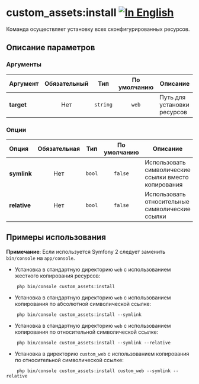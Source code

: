 custom_assets:install [![In English](https://img.shields.io/badge/Switch_To-English-green.svg?style=flat-square)](../en/command_install.md)
=====================

Команда осуществляет установку всех сконфигурированных ресурсов.

Описание параметров
-------------------

### Аргументы

| Аргумент   | Обязательный | Тип      | По умолчанию | Описание                    |
|:-----------|:------------:|:--------:|:------------:|-----------------------------|
| **target** | Нет          | `string` | `web`        | Путь для установки ресурсов |

### Опции

| Опция        | Обязательная | Тип    | По умолчанию | Описание                                             |
|:-------------|:------------:|:------:|:------------:|------------------------------------------------------|
| **symlink**  | Нет          | `bool` | `false`      | Использовать символические ссылки вместо копирования |
| **relative** | Нет          | `bool` | `false`      | Использовать относительные символические ссылки      |


Примеры использования
---------------------

**Примечание**: Если используется Symfony 2 следует заменить `bin/console` на `app/console`.

 * Установка в стандартную директорию `web` с использованием жесткого копирования ресурсов: 
```text
    php bin/console custom_assets:install
```

 * Установка в стандартную директорию `web` с использованием копирования по абсолютной символической ссылке: 
```text
    php bin/console custom_assets:install --symlink
```

 * Установка в стандартную директорию `web` с использованием копирования по относительной символической ссылке: 
```text
    php bin/console custom_assets:install --symlink --relative
```

 * Установка в директорию `custom_web` с использованием копирования по относительной символической ссылке: 
```text
    php bin/console custom_assets:install custom_web --symlink --relative
```
